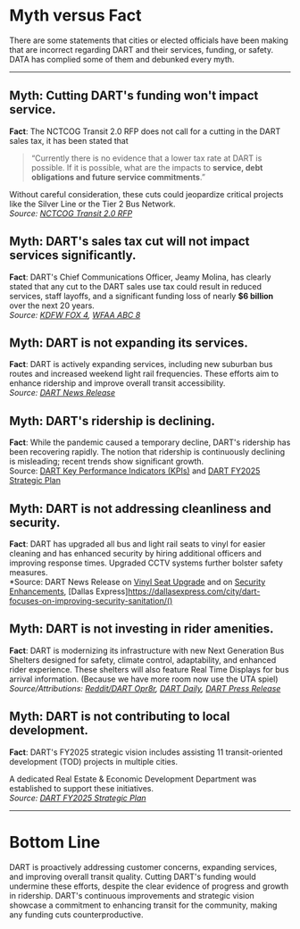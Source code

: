 # Myth versus Fact

There are some statements that cities or elected officials have been making that are incorrect regarding DART and their services, funding, or safety. DATA has complied some of them and debunked every myth. 

---
## Myth: Cutting DART's funding won't impact service.
**Fact**: The NCTCOG Transit 2.0 RFP does not call for a cutting in the DART sales tax, it has been stated that   
> “Currently there is no evidence that a lower tax rate at DART is possible. If it is possible, what are the impacts to **service, debt obligations and future service commitments**.” 

Without careful consideration, these cuts could jeopardize critical projects like the Silver Line or the Tier 2 Bus Network.  
*Source: [NCTCOG Transit 2.0 RFP](https://www.nctcog.org/getmedia/89832cd2-9626-44c8-bb9b-d868febce6f0/RFP-_Regional-Transit-2-0-FINAL.pdf)*

## Myth: DART's sales tax cut will not impact services significantly.
**Fact**: DART's Chief Communications Officer, Jeamy Molina, has clearly stated that any cut to the DART sales use tax could result in reduced services, staff layoffs, and a significant funding loss of nearly **$6 billion** over the next 20 years.  
*Source: [KDFW FOX 4](https://www.fox4news.com/news/farmers-branch-dart-trash-money), [WFAA ABC 8](https://www.wfaa.com/article/news/local/dallas-county/farmers-branch-councilman-dart-trash-comment/287-8e2c934d-5c2c-4c14-99f4-50da22838c74)*

## Myth: DART is not expanding its services.
**Fact**: DART is actively expanding services, including new suburban bus routes and increased weekend light rail frequencies. These efforts aim to enhance ridership and improve overall transit accessibility.  
*Source: [DART News Release](https://www.dart.org/about/news-and-events/newsreleases/newsrelease-detail/dart-to-expand-golink-services--roll-out-new-bus-routes)*


## Myth: DART's ridership is declining.
**Fact**: While the pandemic caused a temporary decline, DART's ridership has been recovering rapidly. The notion that ridership is continuously declining is misleading; recent trends show significant growth.  
Source: [DART Key Performance Indicators (KPIs)](https://www.dart.org/about/about-dart/key-performance-indicator) and [DART FY2025 Strategic Plan](https://dartorgcmsblob.dart.org/prod/docs/default-source/about-dart/dart-point-b-strategic-plan-june-2024.pdf?sfvrsn=2f939b41_3)

## Myth: DART is not addressing cleanliness and security.
**Fact**: DART has upgraded all bus and light rail seats to vinyl for easier cleaning and has enhanced security by hiring additional officers and improving response times. Upgraded CCTV systems further bolster safety measures.  
*Source: DART News Release on [Vinyl Seat Upgrade](https://dart.org/about/news-and-events/newsreleases/newsrelease-detail/dart-completes-vinyl-seat-upgrade-on-light-rail-vehicle-fleet) and on [Security Enhancements](https://www.dart.org/about/news-and-events/newsreleases/newsrelease-detail/dart-enhances-security-focus-with-contract-security-officers), [Dallas Express]https://dallasexpress.com/city/dart-focuses-on-improving-security-sanitation/() 

## Myth: DART is not investing in rider amenities.
**Fact**: DART is modernizing its infrastructure with new Next Generation Bus Shelters designed for safety, climate control, adaptability, and enhanced rider experience. These shelters will also feature Real Time Displays for bus arrival information.  (Because we have more room now use the UTA spiel)
*Source/Attributions: [Reddit/DART Opr8r](https://www.reddit.com/r/dart/comments/1e7mgr9/next_gen_bus_shelter_lighting_standard_size/), [DART Daily](https://dartdaily.dart.org/home/architecture-students-help-design-darts-next-bus-shelters), [DART Press Release](https://www.dart.org/about/news-and-events/newsreleases/newsrelease-detail/dart-pilot-program-to-test-next-generation-bus-shelters)*

## Myth: DART is not contributing to local development.
**Fact**: DART's FY2025 strategic vision includes assisting 11 transit-oriented development (TOD) projects in multiple cities. 

A dedicated Real Estate & Economic Development Department was established to support these initiatives.  
*Source: [DART FY2025 Strategic Plan](https://dartorgcmsblob.dart.org/prod/docs/default-source/about-dart/dart-point-b-strategic-plan-june-2024.pdf?sfvrsn=2f939b41_3)*

---
# Bottom Line
DART is proactively addressing customer concerns, expanding services, and improving overall transit quality. Cutting DART's funding would undermine these efforts, despite the clear evidence of progress and growth in ridership. DART's continuous improvements and strategic vision showcase a commitment to enhancing transit for the community, making any funding cuts counterproductive.

